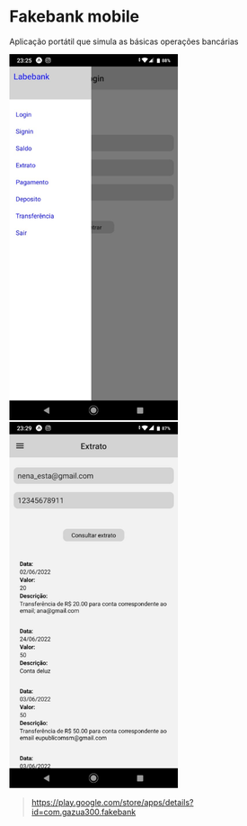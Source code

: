# Fakebank mobile

Aplicação portátil que simula as básicas operações bancárias

<img src='./imgREADME/labebank_drawer.jpeg' width='300'>
<img src='./imgREADME/labebank_statement.jpeg' width='300'><br>

>https://play.google.com/store/apps/details?id=com.gazua300.fakebank
